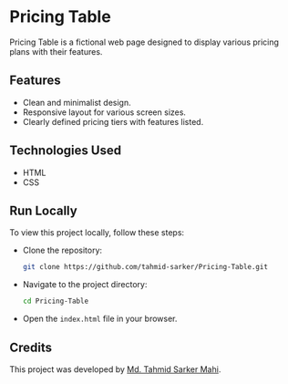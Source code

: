 # Pricing Table

Pricing Table is a fictional web page designed to display various pricing plans with their features.

## Features

- Clean and minimalist design.
- Responsive layout for various screen sizes.
- Clearly defined pricing tiers with features listed.

## Technologies Used

- HTML
- CSS

## Run Locally

To view this project locally, follow these steps:

- Clone the repository:

    ```bash
    git clone https://github.com/tahmid-sarker/Pricing-Table.git
    ```

- Navigate to the project directory:

    ```bash
    cd Pricing-Table
    ```

- Open the `index.html` file in your browser.

## Credits

This project was developed by [Md. Tahmid Sarker Mahi](https://tahmid-sarker.github.io).